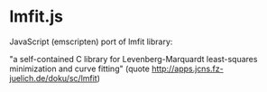 lmfit.js
========

JavaScript (emscripten) port of lmfit library:

"a self-contained C library for Levenberg-Marquardt least-squares minimization and curve fitting" (quote http://apps.jcns.fz-juelich.de/doku/sc/lmfit)
